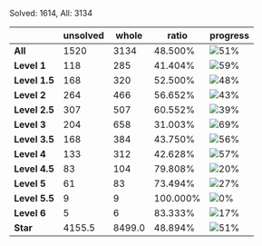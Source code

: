 Solved: 1614, All: 3134

| |unsolved|whole|ratio|progress|
|----|----|----|----|----|
|**All**| 1520 | 3134 | 48.500%| ![51%](https://progress-bar.xyz/51?title=All) |
|**Level 1**| 118 | 285 | 41.404%| ![59%](https://progress-bar.xyz/59?title=All) |
|**Level 1.5**| 168 | 320 | 52.500%| ![48%](https://progress-bar.xyz/48?title=All) |
|**Level 2**| 264 | 466 | 56.652%| ![43%](https://progress-bar.xyz/43?title=All) |
|**Level 2.5**| 307 | 507 | 60.552%| ![39%](https://progress-bar.xyz/39?title=All) |
|**Level 3**| 204 | 658 | 31.003%| ![69%](https://progress-bar.xyz/69?title=All) |
|**Level 3.5**| 168 | 384 | 43.750%| ![56%](https://progress-bar.xyz/56?title=All) |
|**Level 4**| 133 | 312 | 42.628%| ![57%](https://progress-bar.xyz/57?title=All) |
|**Level 4.5**| 83 | 104 | 79.808%| ![20%](https://progress-bar.xyz/20?title=All) |
|**Level 5**| 61 | 83 | 73.494%| ![27%](https://progress-bar.xyz/27?title=All) |
|**Level 5.5**| 9 | 9 | 100.000%| ![0%](https://progress-bar.xyz/0?title=All) |
|**Level 6**| 5 | 6 | 83.333%| ![17%](https://progress-bar.xyz/17?title=All) |
|**Star**|4155.5 | 8499.0 |48.894%| ![51%](https://progress-bar.xyz/51?title=All) |
